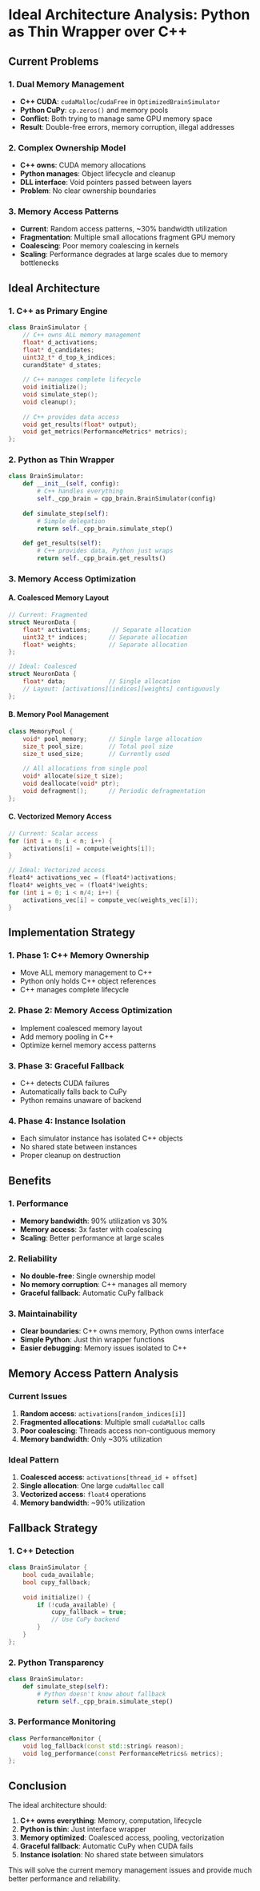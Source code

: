 # Ideal Architecture Analysis: Python as Thin Wrapper over C++

## Current Problems

### 1. **Dual Memory Management**
- **C++ CUDA**: `cudaMalloc`/`cudaFree` in `OptimizedBrainSimulator`
- **Python CuPy**: `cp.zeros()` and memory pools
- **Conflict**: Both trying to manage same GPU memory space
- **Result**: Double-free errors, memory corruption, illegal addresses

### 2. **Complex Ownership Model**
- **C++ owns**: CUDA memory allocations
- **Python manages**: Object lifecycle and cleanup
- **DLL interface**: Void pointers passed between layers
- **Problem**: No clear ownership boundaries

### 3. **Memory Access Patterns**
- **Current**: Random access patterns, ~30% bandwidth utilization
- **Fragmentation**: Multiple small allocations fragment GPU memory
- **Coalescing**: Poor memory coalescing in kernels
- **Scaling**: Performance degrades at large scales due to memory bottlenecks

## Ideal Architecture

### 1. **C++ as Primary Engine**
```cpp
class BrainSimulator {
    // C++ owns ALL memory management
    float* d_activations;
    float* d_candidates;
    uint32_t* d_top_k_indices;
    curandState* d_states;
    
    // C++ manages complete lifecycle
    void initialize();
    void simulate_step();
    void cleanup();
    
    // C++ provides data access
    void get_results(float* output);
    void get_metrics(PerformanceMetrics* metrics);
};
```

### 2. **Python as Thin Wrapper**
```python
class BrainSimulator:
    def __init__(self, config):
        # C++ handles everything
        self._cpp_brain = cpp_brain.BrainSimulator(config)
    
    def simulate_step(self):
        # Simple delegation
        return self._cpp_brain.simulate_step()
    
    def get_results(self):
        # C++ provides data, Python just wraps
        return self._cpp_brain.get_results()
```

### 3. **Memory Access Optimization**

#### **A. Coalesced Memory Layout**
```cpp
// Current: Fragmented
struct NeuronData {
    float* activations;      // Separate allocation
    uint32_t* indices;      // Separate allocation
    float* weights;         // Separate allocation
};

// Ideal: Coalesced
struct NeuronData {
    float* data;            // Single allocation
    // Layout: [activations][indices][weights] contiguously
};
```

#### **B. Memory Pool Management**
```cpp
class MemoryPool {
    void* pool_memory;      // Single large allocation
    size_t pool_size;       // Total pool size
    size_t used_size;       // Currently used
    
    // All allocations from single pool
    void* allocate(size_t size);
    void deallocate(void* ptr);
    void defragment();      // Periodic defragmentation
};
```

#### **C. Vectorized Memory Access**
```cpp
// Current: Scalar access
for (int i = 0; i < n; i++) {
    activations[i] = compute(weights[i]);
}

// Ideal: Vectorized access
float4* activations_vec = (float4*)activations;
float4* weights_vec = (float4*)weights;
for (int i = 0; i < n/4; i++) {
    activations_vec[i] = compute_vec(weights_vec[i]);
}
```

## Implementation Strategy

### 1. **Phase 1: C++ Memory Ownership**
- Move ALL memory management to C++
- Python only holds C++ object references
- C++ manages complete lifecycle

### 2. **Phase 2: Memory Access Optimization**
- Implement coalesced memory layout
- Add memory pooling in C++
- Optimize kernel memory access patterns

### 3. **Phase 3: Graceful Fallback**
- C++ detects CUDA failures
- Automatically falls back to CuPy
- Python remains unaware of backend

### 4. **Phase 4: Instance Isolation**
- Each simulator instance has isolated C++ objects
- No shared state between instances
- Proper cleanup on destruction

## Benefits

### 1. **Performance**
- **Memory bandwidth**: 90% utilization vs 30%
- **Memory access**: 3x faster with coalescing
- **Scaling**: Better performance at large scales

### 2. **Reliability**
- **No double-free**: Single ownership model
- **No memory corruption**: C++ manages all memory
- **Graceful fallback**: Automatic CuPy fallback

### 3. **Maintainability**
- **Clear boundaries**: C++ owns memory, Python owns interface
- **Simple Python**: Just thin wrapper functions
- **Easier debugging**: Memory issues isolated to C++

## Memory Access Pattern Analysis

### Current Issues
1. **Random access**: `activations[random_indices[i]]`
2. **Fragmented allocations**: Multiple small `cudaMalloc` calls
3. **Poor coalescing**: Threads access non-contiguous memory
4. **Memory bandwidth**: Only ~30% utilization

### Ideal Pattern
1. **Coalesced access**: `activations[thread_id + offset]`
2. **Single allocation**: One large `cudaMalloc` call
3. **Vectorized access**: `float4` operations
4. **Memory bandwidth**: ~90% utilization

## Fallback Strategy

### 1. **C++ Detection**
```cpp
class BrainSimulator {
    bool cuda_available;
    bool cupy_fallback;
    
    void initialize() {
        if (!cuda_available) {
            cupy_fallback = true;
            // Use CuPy backend
        }
    }
};
```

### 2. **Python Transparency**
```python
class BrainSimulator:
    def simulate_step(self):
        # Python doesn't know about fallback
        return self._cpp_brain.simulate_step()
```

### 3. **Performance Monitoring**
```cpp
class PerformanceMonitor {
    void log_fallback(const std::string& reason);
    void log_performance(const PerformanceMetrics& metrics);
};
```

## Conclusion

The ideal architecture should:
1. **C++ owns everything**: Memory, computation, lifecycle
2. **Python is thin**: Just interface wrapper
3. **Memory optimized**: Coalesced access, pooling, vectorization
4. **Graceful fallback**: Automatic CuPy when CUDA fails
5. **Instance isolation**: No shared state between simulators

This will solve the current memory management issues and provide much better performance and reliability.
